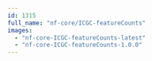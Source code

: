 ```yaml
---
id: 1315
full_name: "nf-core/ICGC-featureCounts"
images: 
  - "nf-core-ICGC-featureCounts-latest"
  - "nf-core-ICGC-featureCounts-1.0.0"
---
```

